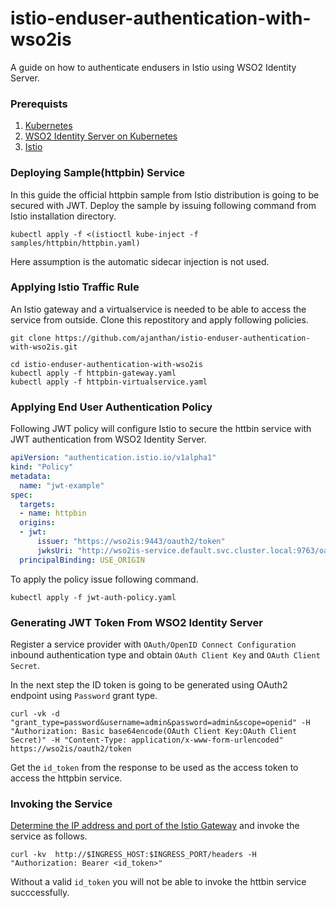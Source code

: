# istio-enduser-authentication-with-wso2is
A guide on how to authenticate endusers in Istio using WSO2 Identity Server.

### Prerequists
1. [Kubernetes](https://kubernetes.io/docs/setup/)
2. [WSO2 Identity Server on Kubernetes](https://medium.com/@balaajanthan/deploying-wso2-identity-server-in-kubernetes-d9320342806d)
3. [Istio](https://istio.io/docs/setup/kubernetes/install/kubernetes/)

### Deploying Sample(httpbin) Service
In this guide the official httpbin sample from Istio distribution is going to be secured with JWT. Deploy the sample by issuing following command from Istio installation directory.

```text
kubectl apply -f <(istioctl kube-inject -f samples/httpbin/httpbin.yaml)
```
Here assumption is the automatic sidecar injection is not used.

### Applying Istio Traffic Rule
An Istio gateway and a virtualservice is needed to be able to access the service from outside. Clone this repostitory and apply following policies.

```text
git clone https://github.com/ajanthan/istio-enduser-authentication-with-wso2is.git

cd istio-enduser-authentication-with-wso2is
kubectl apply -f httpbin-gateway.yaml
kubectl apply -f httpbin-virtualservice.yaml
```

### Applying End User Authentication Policy
Following JWT policy will configure Istio to secure the httbin service with JWT authentication from WSO2 Identity Server.

```yaml
apiVersion: "authentication.istio.io/v1alpha1"
kind: "Policy"
metadata:
  name: "jwt-example"
spec:
  targets:
  - name: httpbin
  origins:
  - jwt:
      issuer: "https://wso2is:9443/oauth2/token"
      jwksUri: "http://wso2is-service.default.svc.cluster.local:9763/oauth2/jwks"
  principalBinding: USE_ORIGIN
```
To apply the policy issue following command.

```text
kubectl apply -f jwt-auth-policy.yaml
```

### Generating JWT Token From WSO2 Identity Server

Register a service provider with `OAuth/OpenID Connect Configuration` inbound authentication type and obtain `OAuth Client Key` and `OAuth Client Secret`.

In the next step the ID token is going to be generated using OAuth2 endpoint using `Password` grant type.

```text
curl -vk -d "grant_type=password&username=admin&password=admin&scope=openid" -H "Authorization: Basic base64encode(OAuth Client Key:OAuth Client Secret)" -H "Content-Type: application/x-www-form-urlencoded" https://wso2is/oauth2/token
```
Get the `id_token` from the response to be used as the access token to access the httpbin service.

### Invoking the Service

[Determine the IP address and port of the Istio Gateway](https://istio.io/docs/tasks/traffic-management/ingress/#determining-the-ingress-ip-and-ports) and invoke the service as follows.

```text
curl -kv  http://$INGRESS_HOST:$INGRESS_PORT/headers -H "Authorization: Bearer <id_token>"
```
Without a valid `id_token` you will not be able to invoke the httbin service succcessfully.